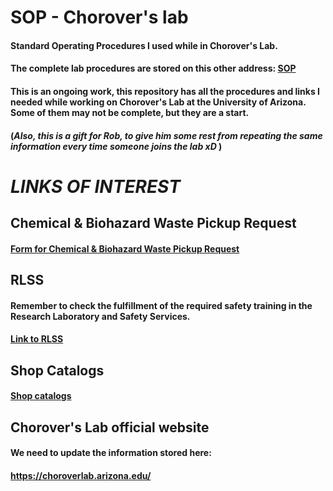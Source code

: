# **SOP - Chorover's lab**

#### Standard Operating Procedures I used while in Chorover's Lab.

#### The complete lab procedures are stored on this other address: [SOP](https://xenidegracia.github.io/sop_chorover_lab/SOP.html)

#### This is an ongoing work, this repository has all the procedures and links I needed while working on Chorover's Lab at the University of Arizona. Some of them may not be complete, but they are a start.

#### (*Also, this is a gift for Rob, to give him some rest from repeating the same information every time someone joins the lab xD* )

# ***LINKS OF INTEREST***

## **Chemical & Biohazard Waste Pickup Request**

#### [Form for Chemical & Biohazard Waste Pickup Request](https://risk.arizona.edu/forms/chemical-waste-pickup)

## **RLSS**

#### Remember to check the fulfillment of the required safety training in the Research Laboratory and Safety Services.

#### [Link to RLSS](https://rlss.arizona.edu/services/protected/index.xhtml)

## **Shop Catalogs**

#### [Shop catalogs](https://financials.uaccess.arizona.edu/kfs/b2b.do?methodToCall=shopCatalogs)

## **Chorover's Lab official website**

#### We need to update the information stored here:

#### <https://choroverlab.arizona.edu/>
